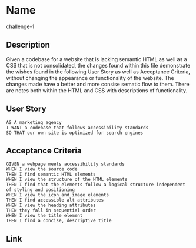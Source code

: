 # Name

challenge-1

## Description

Given a codebase for a website that is lacking semantic HTML as well as a CSS that is not consolidated, the changes found within this file demonstrate 
the wishes found in the following User Story as well as Acceptance Criteria, without changing the appearance or functionality of the website. The changes
made have a better and more consise sematic flow to them.  There are notes both within the HTML and CSS with descriptions of functionality.

## User Story

```
AS A marketing agency
I WANT a codebase that follows accessibility standards
SO THAT our own site is optimized for search engines
```

## Acceptance Criteria

```
GIVEN a webpage meets accessibility standards
WHEN I view the source code
THEN I find semantic HTML elements
WHEN I view the structure of the HTML elements
THEN I find that the elements follow a logical structure independent of styling and positioning
WHEN I view the icon and image elements
THEN I find accessible alt attributes
WHEN I view the heading attributes
THEN they fall in sequential order
WHEN I view the title element
THEN I find a concise, descriptive title
```

## Link








